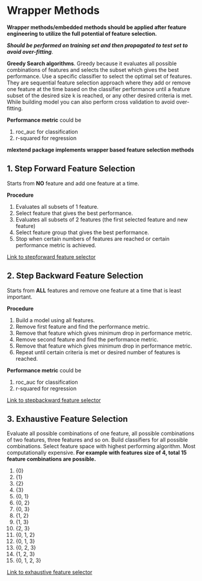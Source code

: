 # **Wrapper Methods**

**Wrapper methods/embedded methods should be applied after feature engineering to utilize the full potential of feature selection.**

***Should be performed on training set and then propagated to test set to avoid over-fitting***.

**Greedy Search algorithms**. Greedy because it evaluates all possible combinations of features and selects the subset which gives the best performance. Use a specific classifier to select the optimal set of features. They are sequential feature selection approach where they add or remove one feature at the time based on the classifier performance until a feature subset of the desired size k is reached, or any other desired criteria is met. While building model you can also perform cross validation to avoid over-fitting.

**Performance metric** could be 
1. roc_auc for classification
2. r-squared for regression

**mlextend package implements wrapper based feature selection methods** <br>

## **1. Step Forward Feature Selection**

Starts from **NO** feature and add one feature at a time.

**Procedure**
1. Evaluates all subsets of 1 feature.
2. Select feature that gives the best performance.
3. Evaluates all subsets of 2 features (the first selected feature and new feature) 
4. Select feature group that gives the best performance.
5. Stop  when certain numbers of features are reached or certain performance metric is achieved.


[Link to stepforward feature selector ](http://rasbt.github.io/mlxtend/user_guide/feature_selection/SequentialFeatureSelector/) 

## **2. Step Backward Feature Selection**

Starts from **ALL** features and remove one feature at a time that is least important.

**Procedure**
1. Build a model using all features.
2. Remove first feature and find the performance metric.
3. Remove that feature which gives minimum drop in performance metric. 
4. Remove second feature and find the performance metric.
5. Remove that feature which gives minimum drop in performance metric. 
6. Repeat until certain criteria is met or desired number of features is reached.

**Performance metric** could be 
1. roc_auc for classification
2. r-squared for regression

[Link to stepbackward feature selector ](http://rasbt.github.io/mlxtend/user_guide/feature_selection/SequentialFeatureSelector/) 

## **3. Exhaustive Feature Selection**

Evaluate all possible combinations of one feature, all possible combinations of two features, three features and so on. Build classifiers for all possible combinations. Select feature space with highest performing algorithm. Most computationally expensive.
**For example with features size of 4, total 15 feature combinations are possible.**

1. {0}
2. {1}
3. {2}
4. {3}
5. {0, 1}
6. {0, 2}
7. {0, 3}
8. {1, 2}
9. {1, 3}
10. {2, 3}
11. {0, 1, 2}
12. {0, 1, 3}
13. {0, 2, 3}
14. {1, 2, 3}
15. {0, 1, 2, 3}

[Link to exhaustive feature selector ](http://rasbt.github.io/mlxtend/user_guide/feature_selection/ExhaustiveFeatureSelector/) 
